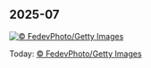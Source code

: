 ## 2025-07
[![© FedevPhoto/Getty Images](https://cn.bing.com/th?id=OHR.CanadaDayFogo_ZH-CN2593963748_1920x1200.jpg&w=1000)](https://cn.bing.com/th?id=OHR.CanadaDayFogo_ZH-CN2593963748_1920x1200.jpg&pid=hp&w=3840&h=2160&rs=1&c=4)

Today: [© FedevPhoto/Getty Images](https://cn.bing.com/th?id=OHR.CanadaDayFogo_ZH-CN2593963748_1920x1200.jpg&pid=hp&w=3840&h=2160&rs=1&c=4)
  